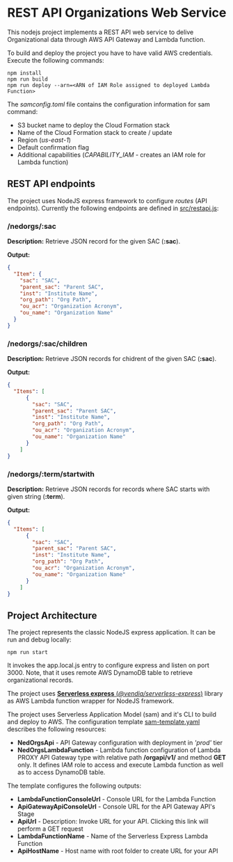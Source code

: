 # REST API Organizations Web Service

This nodejs project implements a REST API web service to delive Organizational data through AWS API Gateway and Lambda function.

To build and deploy the project you have to have valid AWS credentials.  Execute the following commands:
```shell
npm install
npm run build
npm run deploy --arn=<ARN of IAM Role assigned to deployed Lambda Function>
```
The *samconfig.toml* file contains the configuration information for sam command:
* S3 bucket name to deploy the Cloud Formation stack
* Name of the Cloud Formation stack to create / update
* Region (*us-east-1*)
* Default confirmation flag
* Additional capabilities (*CAPABILITY_IAM* - creates an IAM role for Lambda function)

## REST API endpoints

The project uses NodeJS express framework to configure *routes* (API endpoints).  Currently the following endpoints are defined in [src/restapi.js](https://github.com/ypolonsky/nedorgs_webservice/blob/master/nedorg-lambda-restapi/src/restapi.js):

### /nedorgs/:sac

**Description:** Retrieve JSON record for the given SAC (**:sac**).

**Output:** 

```json
{
  "Item": {
    "sac": "SAC",
    "parent_sac": "Parent SAC",
    "inst": "Institute Name",
    "org_path": "Org Path",
    "ou_acr": "Organization Acronym",
    "ou_name": "Organization Name"
  }
}
```
### /nedorgs/:sac/children

**Description:** Retrieve JSON records for chidrent of the given SAC (**:sac**).

**Output:**

```json
{
  "Items": [
      {
        "sac": "SAC",
        "parent_sac": "Parent SAC",
        "inst": "Institute Name",
        "org_path": "Org Path",
        "ou_acr": "Organization Acronym",
        "ou_name": "Organization Name"
      }
    ]
}
```
### /nedorgs/:term/startwith

**Description:** Retrieve JSON records for records where SAC starts with given string (**:term**).

**Output:**

```json
{
  "Items": [
      {
        "sac": "SAC",
        "parent_sac": "Parent SAC",
        "inst": "Institute Name",
        "org_path": "Org Path",
        "ou_acr": "Organization Acronym",
        "ou_name": "Organization Name"
      }
    ]
}
```
## Project Architecture

The project represents the classic NodeJS express application. It can be run and debug locally:
```shell
npm run start
```
It invokes the app.local.js entry to configure express and listen on port 3000. Note, that it uses remote AWS DynamoDB table to retrieve organizational records. 

The project uses [**Serverless express** (*\@vendia/serverless-express*)](https://github.com/vendia/serverless-express) library as AWS Lambda function wrapper for NodeJS framework.

The project uses Serverless Application Model (sam) and it's CLI to build and deploy to AWS.  The configuration template [sam-template.yaml](sam-template.yaml) describes the following resources:

* **NedOrgsApi** - API Gateway configuration with deployment in *'prod'* tier
* **NedOrgsLambdaFunction** - Lambda function configuration of Lambda PROXY API Gateway type with relative path **/orgapi/v1/** and method **GET** only.  It defines IAM role to access and execute Lambda function as well as to access DynamoDB table.

The template configures the following outputs:

* **LambdaFunctionConsoleUrl** - Console URL for the Lambda Function
* **ApiGatewayApiConsoleUrl** - Console URL for the API Gateway API's Stage
* **ApiUrl** - Description: Invoke URL for your API. Clicking this link will perform a GET request
* **LambdaFunctionName** - Name of the Serverless Express Lambda Function
* **ApiHostName** - Host name with root folder to create URL for your API  
